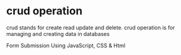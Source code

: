 # crud operation

crud stands for create read update and delete.
crud operation is for managing and creating data in databases

Form Submission Using JavaScript, CSS &amp; Html
